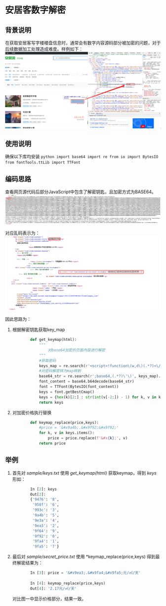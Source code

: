 # 安居客数字解密

## 背景说明
在获取安居客写字楼楼盘信息时，通常会有数字内容源码部分被加密的问题，对于后续数据加工处理造成难度。样例如下：
![](images/安居客加密数字样例.png)

## 使用说明
确保以下库均安装
    ```python
            import base64
            import re
            from io import BytesIO
            from fontTools.ttLib import TTFont 
    ```

## 编码思路
查看网页源代码后部分JavaScript中包含了解密钥匙，且加密方式为BASE64。
![](images/解密钥匙.png)

对应乱码表示为：
![](images/安居客加密数字样例2.png)

因此思路为：
1. 根据解密钥匙获取key_map

    ```python
            def get_keymap(html):
                """
                    对base64加密的页面内容进行解密
                """
                #获取密码
                keys_map = re.search(r'<script>!function\(w,d\)(.*?)<\/script>',html).group(1)
                #对密码解密转为map映射
                base64_str = re.search(r';base64,(.*?)\'\)', keys_map).group(1)
                font_content = base64.b64decode(base64_str)
                font = TTFont(BytesIO(font_content))
                keys = font.getBestCmap()
                keys = {hex(k)[2:] : str(int(v[-2:]) - 1) for k, v in keys.items()}
                return keys
    ```
    
2. 对加密价格执行替换
    
    ```python
            def keymap_replace(price,keys):
                #price = '&#x9a4b;.&#x9f92;&#x9f92;'
                for k, v in keys.items():
                    price = price.replace(f'&#x{k};', v)
                return price
    ```
    
## 举例
1. 首先对 *sample/keys.txt* 使用 *get_keymap(html)* 获取keymap，得到 *keys* 形如：
    
    ```python
            In [2]: keys                                                                   
            Out[2]: 
            {'9476': '8',
             '958f': '6',
             '993c': '3',
             '9a4b': '5',
             '9e3a': '4',
             '9ea3': '2',
             '9f64': '9',
             '9f92': '0',
             '9fa4': '1',
             '9fa5': '7'}
    ```
        
3. 最后对 *sample/secret_price.txt* 使用 *keymap_replace(price,keys) 得到最终解密结果为：

    ```python
            In [3]: price = '&#x9ea3;.&#x9fa4;&#x9fa5;元/㎡/天'                            

            In [4]: keymap_replace(price,keys)                                             
            Out[4]: '2.17元/㎡/天'
    ```
   
   对比图一中显示价格部分，结果一致。
